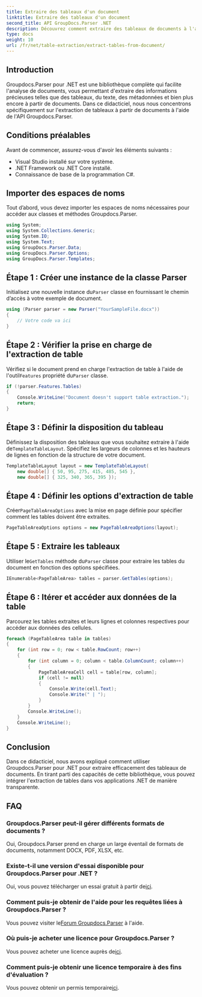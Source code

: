 ```yaml
---
title: Extraire des tableaux d'un document
linktitle: Extraire des tableaux d'un document
second_title: API GroupDocs.Parser .NET
description: Découvrez comment extraire des tableaux de documents à l'aide de Groupdocs.Parser pour .NET. Suivez-nous pour un guide détaillé sur l’intégration de cette fonctionnalité.
type: docs
weight: 10
url: /fr/net/table-extraction/extract-tables-from-document/
---
```

## Introduction
Groupdocs.Parser pour .NET est une bibliothèque complète qui facilite l'analyse de documents, vous permettant d'extraire des informations précieuses telles que des tableaux, du texte, des métadonnées et bien plus encore à partir de documents. Dans ce didacticiel, nous nous concentrons spécifiquement sur l'extraction de tableaux à partir de documents à l'aide de l'API Groupdocs.Parser.
## Conditions préalables
Avant de commencer, assurez-vous d'avoir les éléments suivants :
- Visual Studio installé sur votre système.
- .NET Framework ou .NET Core installé.
- Connaissance de base de la programmation C#.

## Importer des espaces de noms
Tout d’abord, vous devez importer les espaces de noms nécessaires pour accéder aux classes et méthodes Groupdocs.Parser.
```csharp
using System;
using System.Collections.Generic;
using System.IO;
using System.Text;
using GroupDocs.Parser.Data;
using GroupDocs.Parser.Options;
using GroupDocs.Parser.Templates;
```
## Étape 1 : Créer une instance de la classe Parser
 Initialisez une nouvelle instance du`Parser` classe en fournissant le chemin d’accès à votre exemple de document.
```csharp
using (Parser parser = new Parser("YourSampleFile.docx"))
{
    // Votre code va ici
}
```
## Étape 2 : Vérifier la prise en charge de l'extraction de table
 Vérifiez si le document prend en charge l'extraction de table à l'aide de l'outil`Features` propriété du`Parser` classe.
```csharp
if (!parser.Features.Tables)
{
    Console.WriteLine("Document doesn't support table extraction.");
    return;
}
```
## Étape 3 : Définir la disposition du tableau
Définissez la disposition des tableaux que vous souhaitez extraire à l'aide de`TemplateTableLayout`. Spécifiez les largeurs de colonnes et les hauteurs de lignes en fonction de la structure de votre document.
```csharp
TemplateTableLayout layout = new TemplateTableLayout(
    new double[] { 50, 95, 275, 415, 485, 545 },
    new double[] { 325, 340, 365, 395 });
```
## Étape 4 : Définir les options d'extraction de table
 Créer`PageTableAreaOptions` avec la mise en page définie pour spécifier comment les tables doivent être extraites.
```csharp
PageTableAreaOptions options = new PageTableAreaOptions(layout);
```
## Étape 5 : Extraire les tableaux
 Utiliser le`GetTables` méthode du`Parser` classe pour extraire les tables du document en fonction des options spécifiées.
```csharp
IEnumerable<PageTableArea> tables = parser.GetTables(options);
```
## Étape 6 : Itérer et accéder aux données de la table
Parcourez les tables extraites et leurs lignes et colonnes respectives pour accéder aux données des cellules.
```csharp
foreach (PageTableArea table in tables)
{
    for (int row = 0; row < table.RowCount; row++)
    {
        for (int column = 0; column < table.ColumnCount; column++)
        {
            PageTableAreaCell cell = table[row, column];
            if (cell != null)
            {
                Console.Write(cell.Text);
                Console.Write(" | ");
            }
        }
        Console.WriteLine();
    }
    Console.WriteLine();
}
```
## Conclusion
Dans ce didacticiel, nous avons expliqué comment utiliser Groupdocs.Parser pour .NET pour extraire efficacement des tableaux de documents. En tirant parti des capacités de cette bibliothèque, vous pouvez intégrer l'extraction de tables dans vos applications .NET de manière transparente.

## FAQ
### Groupdocs.Parser peut-il gérer différents formats de documents ?
Oui, Groupdocs.Parser prend en charge un large éventail de formats de documents, notamment DOCX, PDF, XLSX, etc.
### Existe-t-il une version d'essai disponible pour Groupdocs.Parser pour .NET ?
 Oui, vous pouvez télécharger un essai gratuit à partir de[ici](https://releases.groupdocs.com/).
### Comment puis-je obtenir de l'aide pour les requêtes liées à Groupdocs.Parser ?
 Vous pouvez visiter le[Forum Groupdocs.Parser](https://forum.groupdocs.com/c/parser/17) à l'aide.
### Où puis-je acheter une licence pour Groupdocs.Parser ?
 Vous pouvez acheter une licence auprès de[ici](https://purchase.groupdocs.com/buy).
### Comment puis-je obtenir une licence temporaire à des fins d'évaluation ?
 Vous pouvez obtenir un permis temporaire[ici](https://purchase.groupdocs.com/temporary-license/).